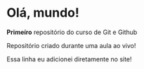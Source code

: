 # Olá, mundo!
**Primeíro** repositório do curso de Git e Github

Repositório criado durante uma aula ao vivo!

Essa linha eu adicionei diretamente no site!
